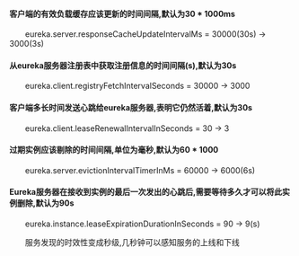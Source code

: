 #### 客户端的有效负载缓存应该更新的时间间隔,默认为30 * 1000ms
&emsp;&emsp;eureka.server.responseCacheUpdateIntervalMs = 30000(30s) -> 3000(3s)
    
#### 从eureka服务器注册表中获取注册信息的时间间隔(s),默认为30s
&emsp;&emsp;eureka.client.registryFetchIntervalSeconds = 30000 -> 3000
    
#### 客户端多长时间发送心跳给eureka服务器,表明它仍然活着,默认为30s
&emsp;&emsp;eureka.client.leaseRenewalIntervalInSeconds = 30 -> 3
    
#### 过期实例应该剔除的时间间隔,单位为毫秒,默认为60 * 1000
&emsp;&emsp;eureka.server.evictionIntervalTimerInMs = 60000 -> 6000(6s)
    
#### Eureka服务器在接收到实例的最后一次发出的心跳后,需要等待多久才可以将此实例删除,默认为90s
&emsp;&emsp;eureka.instance.leaseExpirationDurationInSeconds = 90 -> 9(s)
    
&emsp;&emsp;服务发现的时效性变成秒级,几秒钟可以感知服务的上线和下线<br/>